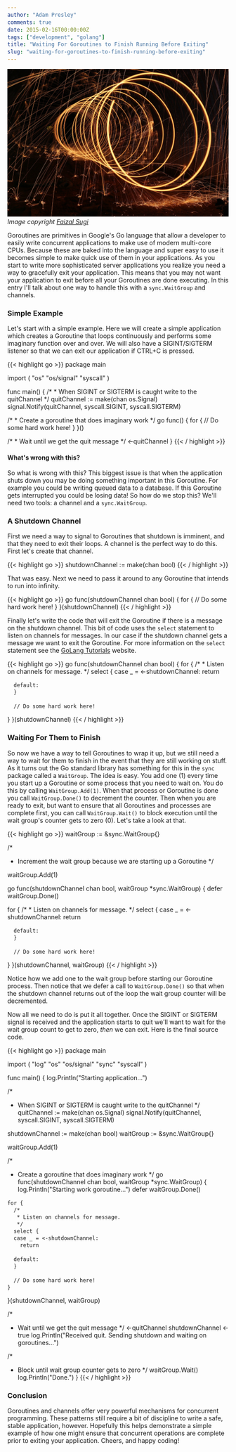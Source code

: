 ```yaml
---
author: "Adam Presley"
comments: true
date: 2015-02-16T00:00:00Z
tags: ["development", "golang"]
title: "Waiting For Goroutines to Finish Running Before Exiting"
slug: "waiting-for-goroutines-to-finish-running-before-exiting"
---
```


![Swirly Lights](/assets/adampresley/images/posts/steelwool.jpg)
*Image copyright [Faizal Sugi](http://pixabay.com/en/steelwool-dark-firespin-spiral-art-458840/)*

Goroutines are primitives in Google's Go language that allow a developer to easily write concurrent applications to make use of modern multi-core CPUs. Because these are baked into the language and super easy to use it becomes simple to make quick use of them in your applications. As you start to write more sophisticated server applications you realize you need a way to gracefully exit your application. This means that you may not want your application to exit before all your Goroutines are done executing. In this entry I'll talk about one way to handle this with a ```sync.WaitGroup``` and channels.

<!-- excerpt -->

### Simple Example

Let's start with a simple example. Here we will create a simple application which creates a Goroutine that loops continuously and performs some imaginary function over and over. We will also have a SIGINT/SIGTERM listener so that we can exit our application if CTRL+C is pressed.

{{< highlight go >}}
package main

import (
   "os"
   "os/signal"
   "syscall"
)

func main() {
   /*
    * When SIGINT or SIGTERM is caught write to the quitChannel
    */
   quitChannel := make(chan os.Signal)
   signal.Notify(quitChannel, syscall.SIGINT, syscall.SIGTERM)

   /*
    * Create a goroutine that does imaginary work
    */
   go func() {
      for {
         // Do some hard work here!
      }
   }()

   /*
    * Wait until we get the quit message
    */
   <-quitChannel
}
{{< / highlight >}}

#### What's wrong with this?

So what is wrong with this? This biggest issue is that when the application shuts down you may be doing something important in this Goroutine. For example you could be writing queued data to a database. If this Goroutine gets interrupted you could be losing data! So how do we stop this? We'll need two tools: a channel and a ```sync.WaitGroup```.

### A Shutdown Channel

First we need a way to signal to Goroutines that shutdown is imminent, and that they need to exit their loops. A channel is the perfect way to do this. First let's create that channel.

{{< highlight go >}}
shutdownChannel := make(chan bool)
{{< / highlight >}}

That was easy. Next we need to pass it around to any Goroutine that intends to run into infinity.

{{< highlight go >}}
go func(shutdownChannel chan bool) {
   for {
      // Do some hard work here!
   }
}(shutdownChannel)
{{< / highlight >}}

Finally let's write the code that will exit the Goroutine if there is a message on the shutdown channel. This bit of code uses the ```select``` statement to listen on channels for messages. In our case if the shutdown channel gets a message we want to exit the Goroutine. For more information on the ```select``` statement see the [GoLang Tutorials](http://golangtutorials.blogspot.com/2011/06/channels-in-go-range-and-select.html) website.

{{< highlight go >}}
go func(shutdownChannel chan bool) {
   for {
      /*
       * Listen on channels for message.
       */
      select {
      case _ = <-shutdownChannel:
         return

      default:
      }

      // Do some hard work here!
   }
}(shutdownChannel)
{{< / highlight >}}

### Waiting For Them to Finish

So now we have a way to tell Goroutines to wrap it up, but we still need a way to wait for them to finish in the event that they are still working on stuff. As it turns out the Go standard library has something for this in the ```sync``` package called a ```WaitGroup```. The idea is easy. You add one (1) every time you start up a Goroutine or some process that you need to wait on. You do this by calling ```WaitGroup.Add(1)```. When that process or Goroutine is done you call ```WaitGroup.Done()``` to decrement the counter. Then when you are ready to exit, but want to ensure that all Goroutines and processes are complete first, you can call ```WaitGroup.Wait()``` to block execution until the wait group's counter gets to zero (0). Let's take a look at that.

{{< highlight go >}}
waitGroup := &sync.WaitGroup{}

/*
 * Increment the wait group because we are starting up a Goroutine
 */

waitGroup.Add(1)

go func(shutdownChannel chan bool, waitGroup *sync.WaitGroup) {
   defer waitGroup.Done()

   for {
      /*
       * Listen on channels for message.
       */
      select {
      case _ = <-shutdownChannel:
         return

      default:
      }

      // Do some hard work here!
   }
}(shutdownChannel, waitGroup)
{{< / highlight >}}

Notice how we add one to the wait group before starting our Goroutine process. Then notice that we defer a call to ```WaitGroup.Done()``` so that when the shutdown channel returns out of the loop the wait group counter will be decremented.

Now all we need to do is put it all together. Once the SIGINT or SIGTERM signal is received and the application starts to quit we'll want to wait for the wait group count to get to zero, *then* we can exit. Here is the final source code.

{{< highlight go >}}
package main

import (
  "log"
  "os"
  "os/signal"
  "sync"
  "syscall"
)

func main() {
  log.Println("Starting application...")

  /*
   * When SIGINT or SIGTERM is caught write to the quitChannel
   */
  quitChannel := make(chan os.Signal)
  signal.Notify(quitChannel, syscall.SIGINT, syscall.SIGTERM)

  shutdownChannel := make(chan bool)
  waitGroup := &sync.WaitGroup{}

  waitGroup.Add(1)

  /*
   * Create a goroutine that does imaginary work
   */
  go func(shutdownChannel chan bool, waitGroup *sync.WaitGroup) {
    log.Println("Starting work goroutine...")
    defer waitGroup.Done()

    for {
      /*
       * Listen on channels for message.
       */
      select {
      case _ = <-shutdownChannel:
        return

      default:
      }

      // Do some hard work here!
    }
  }(shutdownChannel, waitGroup)

  /*
   * Wait until we get the quit message
   */
  <-quitChannel
  shutdownChannel <- true
  log.Println("Received quit. Sending shutdown and waiting on goroutines...")

  /*
   * Block until wait group counter gets to zero
   */
  waitGroup.Wait()
  log.Println("Done.")
}
{{< / highlight >}}

### Conclusion

Goroutines and channels offer very powerful mechanisms for concurrent programming. These patterns still require a bit of discipline to write a safe, stable application, however. Hopefully this helps demonstrate a simple example of how one might ensure that concurrent operations are complete prior to exiting your application. Cheers, and happy coding!
